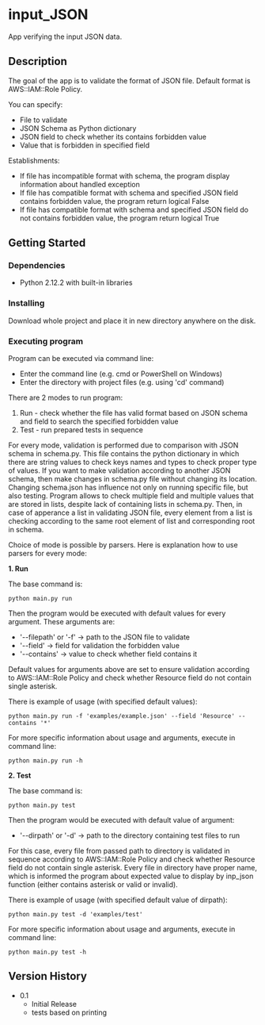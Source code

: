 # input_JSON
App verifying the input JSON data.

## Description

The goal of the app is to validate the format of JSON file. Default format is AWS::IAM::Role Policy.

You can specify:
* File to validate
* JSON Schema as Python dictionary
* JSON field to check whether its contains forbidden value
* Value that is forbidden in specified field

Establishments:
* If file has incompatible format with schema, the program display information about handled exception
* If file has compatible format with schema and specified JSON field contains forbidden value, the program return logical False
* If file has compatible format with schema and specified JSON field do not contains forbidden value, the program return logical True

## Getting Started

### Dependencies

* Python 2.12.2 with built-in libraries

### Installing

Download whole project and place it in new directory anywhere on the disk. 

### Executing program

Program can be executed via command line:

* Enter the command line (e.g. cmd or PowerShell on Windows)
* Enter the directory with project files (e.g. using 'cd' command)

There are 2 modes to run program:
1. Run - check whether the file has valid format based on JSON schema and field to search the specified forbidden value
2. Test - run prepared tests in sequence

For every mode, validation is performed due to comparison with JSON schema in schema.py. 
This file contains the python dictionary in which there are string values to check keys names and types to check proper type of values. If you want to make validation according to another JSON schema, then make changes in schema.py file without changing its location.
Changing schema.json has influence not only on running specific file, but also testing.
Program allows to check multiple field and multiple values that are stored in lists, despite lack of containing lists in schema.py. 
Then, in case of apperance a list in validating JSON file, every element from a list is checking according to the same root element of list and corresponding root in schema.

Choice of mode is possible by parsers. Here is explanation how to use parsers for every mode:


__1. Run__

The base command is:
```
python main.py run
```
Then the program would be executed with default values for every argument. 
These arguments are:
* '--filepath' or '-f' -> path to the JSON file to validate 
* '--field' -> field for validation the forbidden value
* '--contains' -> value to check whether field contains it

Default values for arguments above are set to ensure validation according to AWS::IAM::Role Policy and check whether Resource field do not contain single asterisk.

There is example of usage (with specified default values):
```
python main.py run -f 'examples/example.json' --field 'Resource' --contains '*'
```
For more specific information about usage and arguments, execute in command line:
```
python main.py run -h
```


__2. Test__

The base command is:
```
python main.py test
```
Then the program would be executed with default value of argument:
* '--dirpath' or '-d' -> path to the directory containing test files to run

For this case, every file from passed path to directory is validated in sequence according to AWS::IAM::Role Policy and check whether Resource field do not contain single asterisk. 
Every file in directory have proper name, which is informed the program about expected value to display by inp_json function (either contains asterisk or valid or invalid).

There is example of usage (with specified default value of dirpath):
```
python main.py test -d 'examples/test'
```
For more specific information about usage and arguments, execute in command line:
```
python main.py test -h
```


## Version History

* 0.1
    * Initial Release
    * tests based on printing

